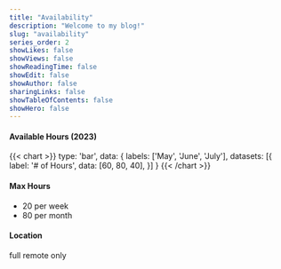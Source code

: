 ```yaml
---
title: "Availability"
description: "Welcome to my blog!"
slug: "availability"
series_order: 2
showLikes: false
showViews: false
showReadingTime: false
showEdit: false
showAuthor: false
sharingLinks: false
showTableOfContents: false
showHero: false
---
```


#### Available Hours (2023)
{{< chart >}}
type: 'bar',
data: {
  labels: ['May', 'June', 'July'],
  datasets: [{
    label: '# of Hours',
    data: [60, 80, 40],
  }]
}
{{< /chart >}}

#### Max Hours
- 20 per week
- 80 per month

#### Location
full remote only  









